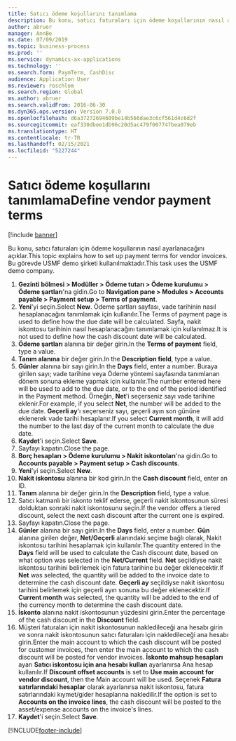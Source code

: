 ```yaml
---
title: Satıcı ödeme koşullarını tanımlama
description: Bu konu, satıcı faturaları için ödeme koşullarının nasıl ayarlanacağını açıklar.
author: abruer
manager: AnnBe
ms.date: 07/09/2019
ms.topic: business-process
ms.prod: ''
ms.service: dynamics-ax-applications
ms.technology: ''
ms.search.form: PaymTerm, CashDisc
audience: Application User
ms.reviewer: roschlom
ms.search.region: Global
ms.author: abruer
ms.search.validFrom: 2016-06-30
ms.dyn365.ops.version: Version 7.0.0
ms.openlocfilehash: d6a37272694609be14b566dae3c6cf561d4c6d2f
ms.sourcegitcommit: eaf330dbee1db96c20d5ac479f007747bea079eb
ms.translationtype: HT
ms.contentlocale: tr-TR
ms.lasthandoff: 02/15/2021
ms.locfileid: "5227244"
---
```

# <a name="define-vendor-payment-terms"></a><span data-ttu-id="d0355-103">Satıcı ödeme koşullarını tanımlama</span><span class="sxs-lookup"><span data-stu-id="d0355-103">Define vendor payment terms</span></span>

[!include [banner](../../includes/banner.md)]

<span data-ttu-id="d0355-104">Bu konu, satıcı faturaları için ödeme koşullarının nasıl ayarlanacağını açıklar.</span><span class="sxs-lookup"><span data-stu-id="d0355-104">This topic explains how to set up payment terms for vendor invoices.</span></span> <span data-ttu-id="d0355-105">Bu görevde USMF demo şirketi kullanılmaktadır.</span><span class="sxs-lookup"><span data-stu-id="d0355-105">This task uses the USMF demo company.</span></span>

1. <span data-ttu-id="d0355-106">**Gezinti bölmesi > Modüller > Ödeme tutarı > Ödeme kurulumu > Ödeme şartları**'na gidin.</span><span class="sxs-lookup"><span data-stu-id="d0355-106">Go to **Navigation pane > Modules > Accounts payable > Payment setup > Terms of payment**.</span></span>
2. <span data-ttu-id="d0355-107">**Yeni**'yi seçin.</span><span class="sxs-lookup"><span data-stu-id="d0355-107">Select **New**.</span></span> <span data-ttu-id="d0355-108">Ödeme şartları sayfası, vade tarihinin nasıl hesaplanacağını tanımlamak için kullanılır.</span><span class="sxs-lookup"><span data-stu-id="d0355-108">The Terms of payment page is used to define how the due date will be calculated.</span></span> <span data-ttu-id="d0355-109">Sayfa, nakit iskontosu tarihinin nasıl hesaplanacağını tanımlamak için kullanılmaz.</span><span class="sxs-lookup"><span data-stu-id="d0355-109">It is not used to define how the cash discount date will be calculated.</span></span>  
3. <span data-ttu-id="d0355-110">**Ödeme şartları** alanına bir değer girin.</span><span class="sxs-lookup"><span data-stu-id="d0355-110">In the **Terms of payment** field, type a value.</span></span>
4. <span data-ttu-id="d0355-111">**Tanım alanına** bir değer girin.</span><span class="sxs-lookup"><span data-stu-id="d0355-111">In the **Description field**, type a value.</span></span>
5. <span data-ttu-id="d0355-112">**Günler** alanına bir sayı girin.</span><span class="sxs-lookup"><span data-stu-id="d0355-112">In the **Days** field, enter a number.</span></span> <span data-ttu-id="d0355-113">Buraya girilen sayı; vade tarihine veya Ödeme yöntemi sayfasında tanımlanan dönem sonuna ekleme yapmak için kullanılır.</span><span class="sxs-lookup"><span data-stu-id="d0355-113">The number entered here will be used to add to the due date, or to the end of the period identified in the Payment method.</span></span> <span data-ttu-id="d0355-114">Örneğin, **Net**'i seçerseniz sayı vade tarihine eklenir.</span><span class="sxs-lookup"><span data-stu-id="d0355-114">For example, if you select **Net**, the number will be added to the due date.</span></span> <span data-ttu-id="d0355-115">**Geçerli ay**'ı seçerseniz sayı, geçerli ayın son gününe eklenerek vade tarihi hesaplanır.</span><span class="sxs-lookup"><span data-stu-id="d0355-115">If you select **Current month**, it will add the number to the last day of the current month to calculate the due date.</span></span>  
6. <span data-ttu-id="d0355-116">**Kaydet**'i seçin.</span><span class="sxs-lookup"><span data-stu-id="d0355-116">Select **Save**.</span></span>
7. <span data-ttu-id="d0355-117">Sayfayı kapatın.</span><span class="sxs-lookup"><span data-stu-id="d0355-117">Close the page.</span></span>
8. <span data-ttu-id="d0355-118">**Borç hesapları > Ödeme kurulumu > Nakit iskontoları**'na gidin.</span><span class="sxs-lookup"><span data-stu-id="d0355-118">Go to **Accounts payable > Payment setup > Cash discounts**.</span></span>
9. <span data-ttu-id="d0355-119">**Yeni**'yi seçin.</span><span class="sxs-lookup"><span data-stu-id="d0355-119">Select **New**.</span></span>
10. <span data-ttu-id="d0355-120">**Nakit iskontosu** alanına bir kod girin.</span><span class="sxs-lookup"><span data-stu-id="d0355-120">In the **Cash discount** field, enter an ID.</span></span>
11. <span data-ttu-id="d0355-121">**Tanım** alanına bir değer girin.</span><span class="sxs-lookup"><span data-stu-id="d0355-121">In the **Description** field, type a value.</span></span>
12. <span data-ttu-id="d0355-122">Satıcı katmanlı bir iskonto teklif ederse, geçerli nakit iskontosunun süresi dolduktan sonraki nakit iskontosunu seçin.</span><span class="sxs-lookup"><span data-stu-id="d0355-122">If the vendor offers a tiered discount, select the next cash discount after the current one is expired.</span></span>
13. <span data-ttu-id="d0355-123">Sayfayı kapatın.</span><span class="sxs-lookup"><span data-stu-id="d0355-123">Close the page.</span></span>
14. <span data-ttu-id="d0355-124">**Günler** alanına bir sayı girin.</span><span class="sxs-lookup"><span data-stu-id="d0355-124">In the **Days** field, enter a number.</span></span> <span data-ttu-id="d0355-125">**Gün** alanına girilen değer, **Net/Geçerli** alanındaki seçime bağlı olarak, Nakit iskontosu tarihini hesaplamak için kullanılır.</span><span class="sxs-lookup"><span data-stu-id="d0355-125">The quantity entered in the **Days** field will be used to calculate the Cash discount date, based on what option was selected in the **Net/Current** field.</span></span> <span data-ttu-id="d0355-126">**Net** seçildiyse nakit iskontosu tarihini belirlemek için fatura tarihine bu değer eklenecektir.</span><span class="sxs-lookup"><span data-stu-id="d0355-126">If **Net** was selected, the quantity will be added to the invoice date to determine the cash discount date.</span></span> <span data-ttu-id="d0355-127">**Geçerli ay** seçildiyse nakit iskontosu tarihini belirlemek için geçerli ayın sonuna bu değer eklenecektir.</span><span class="sxs-lookup"><span data-stu-id="d0355-127">If **Current month** was selected, the quantity will be added to the end of the currency month to determine the cash discount date.</span></span>  
15. <span data-ttu-id="d0355-128">**İskonto** alanına nakit iskontosunun yüzdesini girin.</span><span class="sxs-lookup"><span data-stu-id="d0355-128">Enter the percentage of the cash discount in the **Discount** field.</span></span> 
16. <span data-ttu-id="d0355-129">Müşteri faturaları için nakit iskontosunun nakledileceği ana hesabı girin ve sonra nakit iskontosunun satıcı faturaları için nakledileceği ana hesabı girin.</span><span class="sxs-lookup"><span data-stu-id="d0355-129">Enter the main account to which the cash discount will be posted for customer invoices, then enter the main account to which the cash discount will be posted for vendor invoices.</span></span> <span data-ttu-id="d0355-130">**İskonto mahsup hesapları** ayarı **Satıcı iskontosu için ana hesabı kullan** ayarlanırsa Ana hesap kullanılır.</span><span class="sxs-lookup"><span data-stu-id="d0355-130">If **Discount offset accounts** is set to **Use main account for vendor discount**, then the Main account will be used.</span></span> <span data-ttu-id="d0355-131">Seçenek **Fatura satırlarındaki hesaplar** olarak ayarlanırsa nakit iskontosu, fatura satırlarındaki kıymet/gider hesaplarına nakledilir.</span><span class="sxs-lookup"><span data-stu-id="d0355-131">If the option is set to **Accounts on the invoice lines**, the cash discount will be posted to the asset/expense accounts on the invoice's lines.</span></span>  
17. <span data-ttu-id="d0355-132">**Kaydet**'i seçin.</span><span class="sxs-lookup"><span data-stu-id="d0355-132">Select **Save**.</span></span>



[!INCLUDE[footer-include](../../../includes/footer-banner.md)]